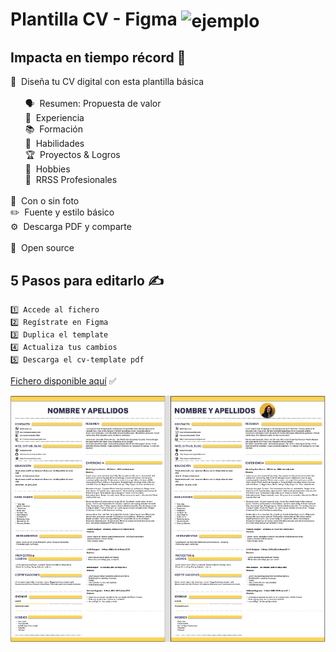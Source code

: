 # Plantilla CV - Figma <img src = "https://cdn2.downdetector.com/static/uploads/logo/figma2.png" width = "50" height = "50" alt = "ejemplo" align = "center" />
## Impacta en tiempo récord 🚀
🎨 &nbsp;Diseña tu CV digital con esta plantilla básica<br/>
<br/>
&nbsp;&nbsp;&nbsp;&nbsp;&nbsp;&nbsp;🗣️ &nbsp;Resumen: Propuesta de valor<br/>
&nbsp;&nbsp;&nbsp;&nbsp;&nbsp;&nbsp;🎒 &nbsp;Experiencia<br/>
&nbsp;&nbsp;&nbsp;&nbsp;&nbsp;&nbsp;📚 &nbsp;Formación<br/>
&nbsp;&nbsp;&nbsp;&nbsp;&nbsp;&nbsp;🎯 &nbsp;Habilidades<br/>
&nbsp;&nbsp;&nbsp;&nbsp;&nbsp;&nbsp;🏆 &nbsp;Proyectos & Logros<br/>
&nbsp;&nbsp;&nbsp;&nbsp;&nbsp;&nbsp;🤿 &nbsp;Hobbies<br/>
&nbsp;&nbsp;&nbsp;&nbsp;&nbsp;&nbsp;📱 &nbsp;RRSS Profesionales<br/>
<br/>
📸 &nbsp;Con o sin foto<br/>
✏️ &nbsp;Fuente y estilo básico<br/>
⚙️ &nbsp;Descarga PDF y comparte<br/>
<br/>
🤩 &nbsp;Open source
<br/>
## 5 Pasos para editarlo ✍️ 
```
1️⃣ Accede al fichero
2️⃣ Regístrate en Figma
3️⃣ Duplica el template
4️⃣ Actualiza tus cambios
5️⃣ Descarga el cv-template pdf
```

<a target="_blank" href="https://www.figma.com/community/file/1082989635884253421/CV---Resume-%2F-Figma-Template" title="Figma Resume / CV"> Fichero disponible aquí</a> ✅
<br/>

![figma portfolio](./figma-cv-template-yellow.jpg "figma cv -template")

